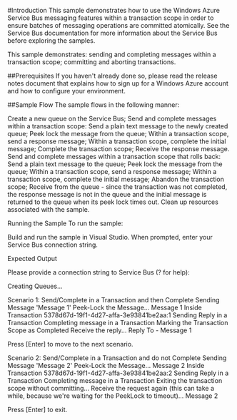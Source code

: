 #Introduction
This sample demonstrates how to use the Windows Azure Service Bus messaging features within a transaction scope in order to ensure batches of messaging operations are committed atomically. See the Service Bus documentation for more information about the Service Bus before exploring the samples.

This sample demonstrates: sending and completing messages within a transaction scope; committing and aborting transactions.

##Prerequisites
If you haven't already done so, please read the release notes document that explains how to sign up for a Windows Azure account and how to configure your environment.

##Sample Flow
The sample flows in the following manner:

Create a new queue on the Service Bus;
Send and complete messages within a transaction scope:
Send a plain text message to the newly created queue;
Peek lock the message from the queue;
Within a transaction scope, send a response message;
Within a transaction scope, complete the initial message;
Complete the transaction scope;
Receive the response message.
Send and complete messages within a transaction scope that rolls back:
Send a plain text message to the queue;
Peek lock the message from the queue;
Within a transaction scope, send a response message;
Within a transaction scope, complete the initial message;
Abandon the transaction scope;
Receive from the queue - since the transaction was not completed, the response message is not in the queue and the initial message is returned to the queue when its peek lock times out.
Clean up resources associated with the sample.

Running the Sample
To run the sample:

Build and run the sample in Visual Studio.
When prompted, enter your Service Bus connection string.
 

Expected Output

Please provide a connection string to Service Bus (? for help): <Your connection string>

Creating Queues...

Scenario 1: Send/Complete in a Transaction and then Complete
Sending Message 'Message 1'
Peek-Lock the Message... Message 1
Inside Transaction 5378d67d-19f1-4d27-affa-3e93841be2aa:1
Sending Reply in a Transaction
Completing message in a Transaction
Marking the Transaction Scope as Completed
Receive the reply... Reply To - Message 1

Press [Enter] to move to the next scenario.


Scenario 2: Send/Complete in a Transaction and do not Complete
Sending Message 'Message 2'
Peek-Lock the Message... Message 2
Inside Transaction 5378d67d-19f1-4d27-affa-3e93841be2aa:2
Sending Reply in a Transaction
Completing message in a Transaction
Exiting the transaction scope without committing...
Receive the request again (this can take a while, because we're waiting for the
PeekLock to timeout)... Message 2

Press [Enter] to exit.